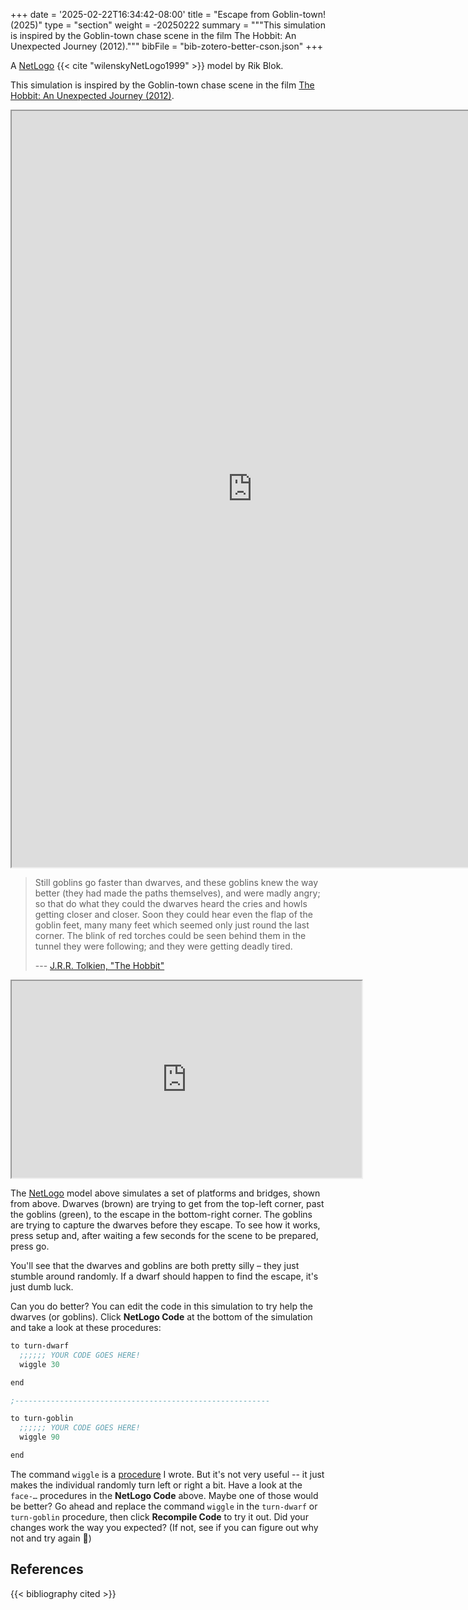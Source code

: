 +++
date = '2025-02-22T16:34:42-08:00'
title = "Escape from Goblin-town! (2025)"
type = "section"
weight = -20250222
summary = """This simulation is inspired by the Goblin-town chase scene in the film The Hobbit: An Unexpected Journey (2012)."""
bibFile = "bib-zotero-better-cson.json"
+++

A [NetLogo] {{< cite "wilenskyNetLogo1999" >}} model by Rik Blok.

This simulation is inspired by the Goblin-town chase scene in the film [The Hobbit: An Unexpected Journey (2012)](http://www.imdb.com/title/tt0903624/).


<p align="center"><iframe title="" src="https://netlogoweb.org/web?https://raw.githubusercontent.com/rikblok/NetLogo-models/master/goblin-town.nlogo" style="width:770px; height:1210px"></iframe></p>


<blockquote>
Still goblins go faster than dwarves, and these goblins knew the way better (they had made the paths themselves), and were madly angry; so that do what they could the dwarves heard the cries and howls getting closer and closer. Soon they could hear even the flap of the goblin feet, many many feet which seemed only just round the last corner. The blink of red torches could be seen behind them in the tunnel they were following; and they were getting deadly tired.

 --- [J.R.R. Tolkien, "The Hobbit"](https://books.google.ca/books?id=hFfhrCWiLSMC&pg=PA66&lpg=PA66&dq=Still+goblins+go+faster+than+dwarves,+and+these+goblins+knew+the+way+better&source=bl&ots=YDv8tHpycE&sig=3aDb3Th-DGYCjryA-J1CPXioa4I&hl=en&sa=X&ved=0ahUKEwjb18zHmpPOAhUH7oMKHaaKCHEQ6AEIJTAC#v=onepage&q&f=false)
</blockquote>

<p align="center">
<iframe title="" src="https://www.youtube.com/embed/IccbfvmsgTI" style="width:560px; height:315px"></iframe>
</p>

 The [NetLogo] model above simulates a set of platforms and bridges, shown from above. Dwarves (brown) are trying to get from the top-left corner, past the goblins (green), to the escape in the bottom-right corner. The goblins are trying to capture the dwarves before they escape. To see how it works, press setup and, after waiting a few seconds for the scene to be prepared, press go.

You'll see that the dwarves and goblins are both pretty silly – they just stumble around randomly. If a dwarf should happen to find the escape, it's just dumb luck.

Can you do better? You can edit the code in this simulation to try help the dwarves (or goblins). Click **NetLogo Code** at the bottom of the simulation and take a look at these procedures:

```lisp
to turn-dwarf
  ;;;;;; YOUR CODE GOES HERE!
  wiggle 30

end

;---------------------------------------------------------

to turn-goblin
  ;;;;;; YOUR CODE GOES HERE!
  wiggle 90

end
```

<!--
EXAMPLE for tabs
;---------------------------------------------------------

to turn-dwarf
  ;;;;;; YOUR CODE GOES HERE!
  wiggle 30

  ; TODO: delete this
  face-towards-escape
  face-away-from-goblin-sounds
end

;---------------------------------------------------------

to turn-goblin
  ;;;;;; YOUR CODE GOES HERE!
  ;face-random-direction
  wiggle 90

  ; TODO: delete this
  face-towards-dwarf-sounds
end

;---------------------------------------------------------

-->

The command `wiggle` is a [procedure](https://ccl.northwestern.edu/netlogo/docs/tutorial3.html) I wrote. But it's not very useful -- it just makes the individual randomly turn left or right a bit. Have a look at the `face-…` procedures in the **NetLogo Code** above. Maybe one of those would be better? Go ahead and replace the command `wiggle` in the `turn-dwarf` or `turn-goblin` procedure, then click **Recompile Code** to try it out. Did your changes work the way you expected? (If not, see if you can figure out why not and try again 🙂) 

## References

{{< bibliography cited >}}


[NetLogo]: http://ccl.northwestern.edu/netlogo/

